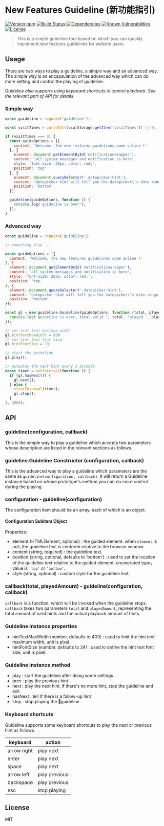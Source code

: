 # New Features Guideline (新功能指引)

[![Version npm][version]](https://www.npmjs.com/package/guideline?activeTab=versions)
[![Build Status][build]](https://travis-ci.org/johvin/guideline)
[![Dependencies][david]](https://david-dm.org/johvin/guideline)
[![Known Vulnerabilities][vulnerabilities]](https://snyk.io/test/npm/guideline)
[![License][license]](https://opensource.org/licenses/MIT)

[version]: https://img.shields.io/npm/v/guideline.svg?style=flat-square
[build]: http://img.shields.io/travis/johvin/guideline/master.svg?style=flat-square
[david]: https://img.shields.io/david/johvin/guideline.svg?style=flat-square
[vulnerabilities]: https://snyk.io/test/npm/guideline/badge.svg?style=flat-square
[license]: https://img.shields.io/badge/License-MIT-brightgreen.svg?style=flat-square

> This is a simple guideline tool based on which you can quickly implement new features guidelines for website users.

## Usage

There are two ways to play a guideline, a simple way and an advanced way. The simple way is an encapsulation of the advanced way which can do more setting and control the playing of guideline.

*Guideline also supports using keyboard shortcuts to control playback. See the relevant part of API for details*

### Simple way

```js
const guideline = require('guideline');

const visitTimes = parseInt(localStorage.getItem('visitTimes')) || 0;

if (visitTimes === 0) {
  const guideOptions = [{
    content: 'Welcome, the new features guidelines come online !'
  }, {
    element: document.getElementById('notificationwrapper'),
    content: 'all system messages and notification is here',
    style: 'font-size: 20px; color: red;',
    position: 'top'
  }, {
    element: document.querySelector('.datepicker-hint'),
    content: 'datepicker hint will tell you the datepicker\'s date range restriction',
    position: 'bottom'
  }];

  guideline(guideOptions, function () {
    console.log('guideline is over');
  });
}
```

### Advanced way

```js
const guideline = require('guideline');

// something else ...

const guideOptions = [{
  content: 'Welcome, the new features guidelines come online !'
}, {
  element: document.getElementById('notificationwrapper'),
  content: 'all system messages and notification is here',
  style: 'font-size: 20px; color: red;',
  position: 'top'
}, {
  element: document.querySelector('.datepicker-hint'),
  content: 'datepicker hint will tell you the datepicker\'s date range restriction',
  position: 'bottom'
}];

const gl = new guideline.Guideline(guideOptions, function (total, played) {
  console.log('guideline is over, total valid ', total, 'played ', played);
});

// set hint text maximum width
gl.hintTextMaxWidth = 800
// set hint text font size
gl.hintFontSize = 20

// start the guideline
gl.play();

// autoplay the next hint every 3 seconds
const timer = setInterval(function () {
  if (gl.hasNext()) {
    gl.next();
  } else {
    clearInterval(timer);
    gl.stop();
  }
}, 3000);
```

## API

### guideline(configuration, callback)

This is the simple way to play a guideline which accepts two parameters whose description are listed in the relevant sections as follows.

### guideline.Guideline Constructor (configuration, callback)

This is the advanced way to play a guideline which parameters are the same as `guideline(configuration, callback)`. It will return a Guideline instance based on whose prototype's method you can do more control during the playing.

### configuration - guideline(configuration)

The configuration item should be an array, each of which is an object.

#### Configuration Subitem Object

Properties:
- element (HTMLElement, optional) : the guided element. when `element` is null, the guideline text is centered relative to the browser window.
- content (string, required) : the guideline text.
- position (string, optional, defaults to 'bottom') : used to set the location of the guideline text relative to the guided element. enumerated type，value is `'top'` or `'bottom'`.
- style (string, optional) : custom style for the guideline text.

### callback(total, playedAmount) - guideline(configuration, callback)

`callback` is a function, which will be invoked when the guideline stops. `callback` takes two parameters `total` and `playedAmount`, representing the total amount of valid hints and the actual playback amount of hints.

### Guideline instance properties

- hintTextMaxWidth (number, defaults to 400) : used to limit the hint text maximum width, unit is pixel.
- hintFontSize (number, defaults to 24) : used to define the hint text font size, unit is pixel.

### Guideline instance method

- play : start the guideline after doing some settings
- prev : play the previous hint
- next : play the next hint, if there's no more hint, stop the guideline and exit
- hasNext : tell if there is a follow-up hint
- stop : stop playing the guideline

### Keyboard shortcuts

Guideline supports some keyboard shortcuts to play the next or previous hint as follows.

| keyboard | action |
| --- | --- |
| arrow right | play next |
| enter | play next |
| space | play next |
| arrow left | play previous |
| backspace | play previous |
| esc | stop playing |

## License

MIT
